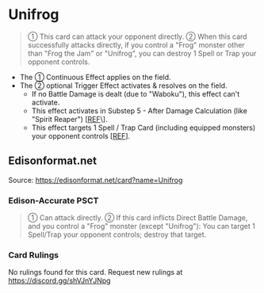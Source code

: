 # Unifrog

> ① This card can attack your opponent directly. ② When this card successfully attacks directly, if you control a "Frog" monster other than "Frog the Jam" or "Unifrog", you can destroy 1 Spell or Trap your opponent controls.

*   The ① Continuous Effect applies on the field.
*   The ② optional Trigger Effect activates & resolves on the field.
    *   If no Battle Damage is dealt (due to "Waboku"), this effect can't activate.
    *   This effect activates in Substep 5 - After Damage Calculation (like "Spirit Reaper") \[[REF](https://yugipedia.com/wiki/Forum:Question_about_unifrog_and_batteryman...)\].
    *   This effect targets 1 Spell / Trap Card (including equipped monsters) your opponent controls \[[REF](https://yugipedia.com/wiki/Forum:Unifrog_%3F)\].

## Edisonformat.net

Source: https://edisonformat.net/card?name=Unifrog

### Edison-Accurate PSCT

> ① Can attack directly.
> ② If this card inflicts Direct Battle Damage, and you control a "Frog" monster (except "Unifrog"): You can target 1 Spell/Trap your opponent controls; destroy that target.

### Card Rulings

No rulings found for this card. Request new rulings at https://discord.gg/shVJnYJNpg
            